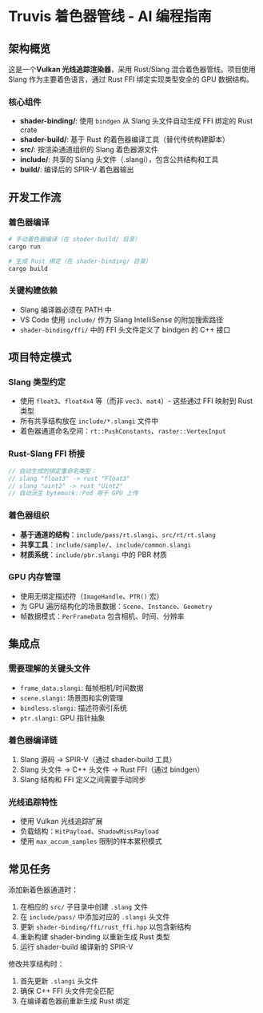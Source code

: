 # Truvis 着色器管线 - AI 编程指南

## 架构概览

这是一个**Vulkan 光线追踪渲染器**，采用 Rust/Slang 混合着色器管线。项目使用 Slang 作为主要着色语言，通过 Rust FFI 绑定实现类型安全的 GPU 数据结构。

### 核心组件

- **shader-binding/**: 使用 `bindgen` 从 Slang 头文件自动生成 FFI 绑定的 Rust crate
- **shader-build/**: 基于 Rust 的着色器编译工具（替代传统构建脚本）
- **src/**: 按渲染通道组织的 Slang 着色器源文件
- **include/**: 共享的 Slang 头文件（.slangi），包含公共结构和工具
- **build/**: 编译后的 SPIR-V 着色器输出

## 开发工作流

### 着色器编译
```bash
# 手动着色器编译（在 shader-build/ 目录）
cargo run

# 生成 Rust 绑定（在 shader-binding/ 目录）
cargo build
```

### 关键构建依赖
- Slang 编译器必须在 PATH 中
- VS Code 使用 `include/` 作为 Slang IntelliSense 的附加搜索路径
- `shader-binding/ffi/` 中的 FFI 头文件定义了 bindgen 的 C++ 接口

## 项目特定模式

### Slang 类型约定
- 使用 `float3`、`float4x4` 等（而非 `vec3`、`mat4`）- 这些通过 FFI 映射到 Rust 类型
- 所有共享结构放在 `include/*.slangi` 文件中
- 着色器通道命名空间：`rt::PushConstants`、`raster::VertexInput`

### Rust-Slang FFI 桥接
```rust
// 自动生成的绑定重命名类型：
// slang "float3" -> rust "Float3" 
// slang "uint2" -> rust "Uint2"
// 自动派生 bytemuck::Pod 用于 GPU 上传
```

### 着色器组织
- **基于通道的结构**：`include/pass/rt.slangi`、`src/rt/rt.slang`
- **共享工具**：`include/sample/`、`include/common.slangi`
- **材质系统**：`include/pbr.slangi` 中的 PBR 材质

### GPU 内存管理
- 使用无绑定描述符（`ImageHandle`、`PTR()` 宏）
- 为 GPU 遍历结构化的场景数据：`Scene`、`Instance`、`Geometry`
- 帧数据模式：`PerFrameData` 包含相机、时间、分辨率

## 集成点

### 需要理解的关键头文件
- `frame_data.slangi`: 每帧相机/时间数据
- `scene.slangi`: 场景图和实例管理
- `bindless.slangi`: 描述符索引系统
- `ptr.slangi`: GPU 指针抽象

### 着色器编译链
1. Slang 源码 → SPIR-V（通过 shader-build 工具）
2. Slang 头文件 → C++ 头文件 → Rust FFI（通过 bindgen）
3. Slang 结构和 FFI 定义之间需要手动同步

### 光线追踪特性
- 使用 Vulkan 光线追踪扩展
- 负载结构：`HitPayload`、`ShadowMissPayload`
- 使用 `max_accum_samples` 限制的样本累积模式

## 常见任务

添加新着色器通道时：
1. 在相应的 `src/` 子目录中创建 `.slang` 文件
2. 在 `include/pass/` 中添加对应的 `.slangi` 头文件
3. 更新 `shader-binding/ffi/rust_ffi.hpp` 以包含新结构
4. 重新构建 shader-binding 以重新生成 Rust 类型
5. 运行 shader-build 编译新的 SPIR-V

修改共享结构时：
1. 首先更新 `.slangi` 头文件
2. 确保 C++ FFI 头文件完全匹配
3. 在编译着色器前重新生成 Rust 绑定

